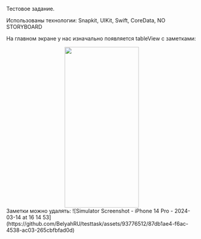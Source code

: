 Тестовое задание.

Использованы технологии: Snapkit, UIKit, Swift, CoreData, NO STORYBOARD

На главном экране у нас изначально появляется tableView с заметками:
<div style="text-align:center;">
  <img src="https://github.com/BelyahRU/testtask/assets/93776512/df780f21-1208-4f73-81e8-a14f9b3ca96a" width="196.5" height="426">
</div>
Заметки можно удалять: 
![Simulator Screenshot - iPhone 14 Pro - 2024-03-14 at 16 14 53](https://github.com/BelyahRU/testtask/assets/93776512/87db1ae4-f6ac-4538-ac03-265cbfbfad0d)

